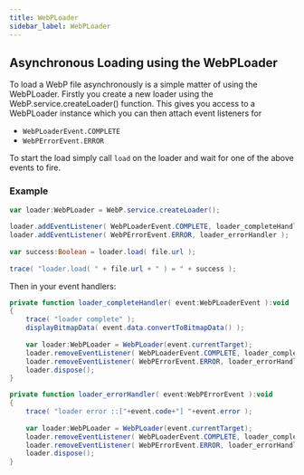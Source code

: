 ```yaml
---
title: WebPLoader
sidebar_label: WebPLoader
---
```


## Asynchronous Loading using the WebPLoader

To load a WebP file asynchronously is a simple matter of using the WebPLoader. 
Firstly you create a new loader using the WebP.service.createLoader() function. 
This gives you access to a WebPLoader instance which you can then attach event 
listeners for

- `WebPLoaderEvent.COMPLETE`
- `WebPErrorEvent.ERROR`

To start the load simply call `load` on the loader and wait for one of the 
above events to fire.


### Example

```actionscript
var loader:WebPLoader = WebP.service.createLoader();
			
loader.addEventListener( WebPLoaderEvent.COMPLETE, loader_completeHandler );
loader.addEventListener( WebPErrorEvent.ERROR, loader_errorHandler );
			
var success:Boolean = loader.load( file.url );
			
trace( "loader.load( " + file.url + " ) = " + success );
```

Then in your event handlers: 

```actionscript
private function loader_completeHandler( event:WebPLoaderEvent ):void
{
	trace( "loader complete" );
	displayBitmapData( event.data.convertToBitmapData() );
	
	var loader:WebPLoader = WebPLoader(event.currentTarget);
	loader.removeEventListener( WebPLoaderEvent.COMPLETE, loader_completeHandler );
	loader.removeEventListener( WebPErrorEvent.ERROR, loader_errorHandler );
	loader.dispose();
}

private function loader_errorHandler( event:WebPErrorEvent ):void
{
	trace( "loader error ::["+event.code+"] "+event.error );
	
	var loader:WebPLoader = WebPLoader(event.currentTarget);
	loader.removeEventListener( WebPLoaderEvent.COMPLETE, loader_completeHandler );
	loader.removeEventListener( WebPErrorEvent.ERROR, loader_errorHandler );
	loader.dispose();
}
```